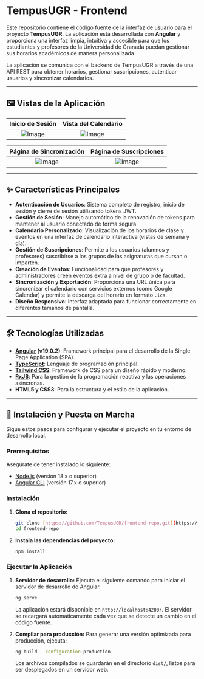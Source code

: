 # TempusUGR - Frontend

Este repositorio contiene el código fuente de la interfaz de usuario para el proyecto **TempusUGR**. La aplicación está desarrollada con **Angular** y proporciona una interfaz limpia, intuitiva y accesible para que los estudiantes y profesores de la Universidad de Granada puedan gestionar sus horarios académicos de manera personalizada.

La aplicación se comunica con el backend de TempusUGR a través de una API REST para obtener horarios, gestionar suscripciones, autenticar usuarios y sincronizar calendarios.

---

## 🖼️ Vistas de la Aplicación

| Inicio de Sesión | Vista del Calendario |
| :---: | :---: |
| ![Image](https://github.com/user-attachments/assets/ff784cc2-e364-4304-9bd4-cdf427a65c11) | ![Image](https://github.com/user-attachments/assets/0bd4a2f0-6060-40e7-8b97-85fca9be3828) |

| Página de Sincronización | Página de Suscripciones |
| :---: | :---: |
| ![Image](https://github.com/user-attachments/assets/bea4afa6-e0dc-4540-9782-577407cb00fb) | ![Image](https://github.com/user-attachments/assets/9e1c9a4b-930c-484e-969f-ab5d422d369b) |

---

## ✨ Características Principales

* **Autenticación de Usuarios**: Sistema completo de registro, inicio de sesión y cierre de sesión utilizando tokens JWT.
* **Gestión de Sesión**: Manejo automático de la renovación de tokens para mantener al usuario conectado de forma segura.
* **Calendario Personalizado**: Visualización de los horarios de clase y eventos en una interfaz de calendario interactiva (vistas de semana y día).
* **Gestión de Suscripciones**: Permite a los usuarios (alumnos y profesores) suscribirse a los grupos de las asignaturas que cursan o imparten.
* **Creación de Eventos**: Funcionalidad para que profesores y administradores creen eventos extra a nivel de grupo o de facultad.
* **Sincronización y Exportación**: Proporciona una URL única para sincronizar el calendario con servicios externos (como Google Calendar) y permite la descarga del horario en formato `.ics`.
* **Diseño Responsivo**: Interfaz adaptada para funcionar correctamente en diferentes tamaños de pantalla.

---

## 🛠️ Tecnologías Utilizadas

* **[Angular](https://angular.io/) (v19.0.2)**: Framework principal para el desarrollo de la Single Page Application (SPA).
* **[TypeScript](https://www.typescriptlang.org/)**: Lenguaje de programación principal.
* **[Tailwind CSS](https://tailwindcss.com/)**: Framework de CSS para un diseño rápido y moderno.
* **[RxJS](https://rxjs.dev/)**: Para la gestión de la programación reactiva y las operaciones asíncronas.
* **HTML5 y CSS3**: Para la estructura y el estilo de la aplicación.

---

## 🚀 Instalación y Puesta en Marcha

Sigue estos pasos para configurar y ejecutar el proyecto en tu entorno de desarrollo local.

### **Prerrequisitos**

Asegúrate de tener instalado lo siguiente:
* [Node.js](https://nodejs.org/) (versión 18.x o superior)
* [Angular CLI](https://angular.io/cli) (versión 17.x o superior)

### **Instalación**

1.  **Clona el repositorio:**
    ```bash
    git clone [https://github.com/TempusUGR/frontend-repo.git](https://github.com/TempusUGR/frontend-repo.git)
    cd frontend-repo
    ```

2.  **Instala las dependencias del proyecto:**
    ```bash
    npm install
    ```
    
### **Ejecutar la Aplicación**

1.  **Servidor de desarrollo:**
    Ejecuta el siguiente comando para iniciar el servidor de desarrollo de Angular.
    ```bash
    ng serve
    ```
    La aplicación estará disponible en `http://localhost:4200/`. El servidor se recargará automáticamente cada vez que se detecte un cambio en el código fuente.

2.  **Compilar para producción:**
    Para generar una versión optimizada para producción, ejecuta:
    ```bash
    ng build --configuration production
    ```
    Los archivos compilados se guardarán en el directorio `dist/`, listos para ser desplegados en un servidor web.
